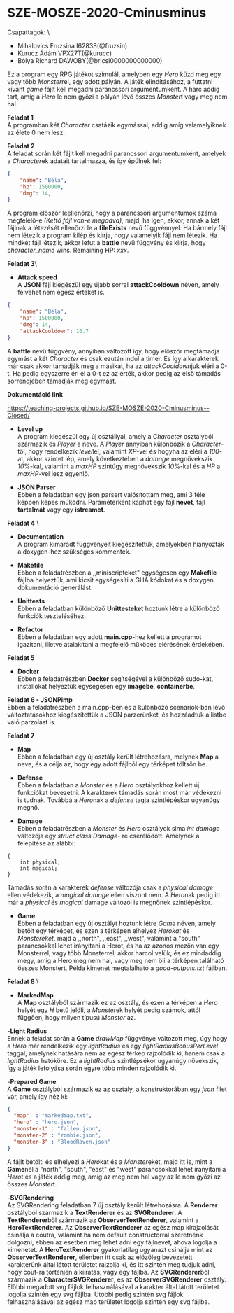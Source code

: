 # SZE-MOSZE-2020-Cminusminus

Csapattagok: \
- Mihalovics Fruzsina I6283S(@fruzsin)
- Kurucz Ádám VPX27T(@kurucc)
- Bólya Richárd DAWOBY(@bricsi0000000000000)

Ez a program egy RPG játékot szimulál, amelyben egy *Hero* küzd meg egy vagy több *Monster*rel, egy adott pályán. A játék elindításához, a futtatni kívánt *game* fájlt kell megadni parancssori argumentumként. A harc addig tart, amíg a *Hero* le nem győzi a pályán lévő összes *Monster*t vagy meg nem hal. 

**Feladat 1**\
A programban két *Character* csatázik egymással, addig amíg valamelyiknek az élete 0 nem lesz.

**Feladat 2** \
A feladat során két fájlt kell megadni parancssori argumentumként, amelyek a *Character*ek adatait tartalmazza, és így épülnek fel:

```json
{
    "name": "Béla",
    "hp": 1500000,
    "dmg": 14,
}
```
A program először leellenőrzi, hogy a parancssori argumentumok száma megfelelő-e *(Kettő fájl van-e megadva)*, majd, ha igen, akkor, annak a két fájlnak a létezését ellenőrzi le a **fileExists** nevű függvénnyel. Ha bármely fájl nem létezik a program kilép és kiírja, hogy valamelyik fájl nem létezik. Ha mindkét fájl létezik, akkor lefut a **battle** nevű függvény és kiírja, hogy *character_name* wins. Remaining HP: *xxx*.

**Feladat 3**\
- **Attack speed** \
A **JSON** fájl kiegészül egy újabb sorral **attackCooldown** néven, amely felvehet nem egész értéket is.
```json
{
    "name": "Béla",
    "hp": 1500000,
    "dmg": 14,
    "attackCooldown": 10.7
}
```
A **battle** nevű függvény, annyiban változott így, hogy először megtámadja egymást a két *Character* és csak ezután indul a timer. És így a karakterek már csak akkor támadják meg a másikat, ha az *attackCooldown*juk eléri a 0-t. Ha pedig egyszerre éri el a 0-t ez az érték, akkor pedig az első támadás sorrendjében támadják meg egymást.

**Dokumentáció link** 

https://teaching-projects.github.io/SZE-MOSZE-2020-Cminusminus--Closed/

- **Level up** \
A program kiegészül egy új osztállyal, amely a *Character* osztályból származik és *Player* a neve. A *Player* annyiban különbözik a *Character*-től, hogy rendelkezik *level*lel, valamint *XP*-vel és hogyha az eléri a *100*-at, akkor szintet lép, amely következtében a *damage* megnövekszik *10*%-kal, valamint a *maxHP* szintúgy megnövekszik *10*%-kal és a *HP* a *maxHP*-vel lesz egyenlő.

- **JSON Parser** \
Ebben a feladatban egy json parsert valósítottam meg, ami 3 féle képpen képes működni. Paraméterként kaphat egy fájl **nevet**, fájl **tartalmát** vagy egy **istreamet**.

**Feladat 4** \
- **Documentation** \
A program kimaradt függvényeit kiegészítettük, amelyekben hiányoztak a doxygen-hez szükséges kommentek.

- **Makefile** \
Ebben a feladatrészben a ,,miniscripteket" egységesen egy **Makefile** fájlba helyeztük, ami kicsit egységesíti a GHA kódokat és a doxygen dokumentáció generálást.

- **Unittests** \
Ebben a feladatban különböző **Unittesteket** hoztunk létre a különböző funkciók teszteléséhez.

- **Refactor** \
Ebben a feladatban egy adott **main.cpp**-hez kellett a programot igazítani, illetve átalakítani a megfelelő működés elérésének érdekében.

**Feladat 5** 
- **Docker** \
Ebben a feladatrészben **Docker** segítségével a különböző sudo-kat, installokat helyeztük egységesen egy **imagebe**, **containerbe**.

**Feladat 6 - JSONPimp** \
Ebben a feladatrészben a main.cpp-ben és a különböző scenariok-ban lévő változtatásokhoz kiegészítettük a JSON parzerünket, és hozzáadtuk a listbe való parzolást is.

**Feladat 7**
- **Map** \
Ebben a feladatban egy új osztály került létrehozásra, melynek **Map** a neve, és a célja az, hogy egy adott fájlból egy térképet töltsön be.

- **Defense** \
Ebben a feladatban a *Monster* és a *Hero* osztályokhoz kellett új funkciókat bevezetni. A karakterek támadás során most már védekezni is tudnak. Továbbá a *Hero*nak a *defense* tagja szintlépéskor ugyanúgy megnő.

- **Damage** \
Ebben a feladatrészben a *Monster* és *Hero* osztályok sima *int damage* változója egy *struct class Damage*- re cserélődött. Amelynek a felépítése az alábbi:
```struct class Damage
{
    int physical;
	int magical;
}
```
Támadás során a karakterek *defense* változója csak a *physical damage* ellen védekezik, a *magical damage* ellen viszont nem.
A *Hero*nak pedig itt már a *physical* és *magical* damage változói is megnőnek szintlépéskor.

- **Game** \
Ebben a feladatban egy új osztályt hoztunk létre *Game* néven, amely betölt egy térképet, és ezen a térképen elhelyez *Herokat* és *Monstereket*, majd a ,,north", ,,east", ,,west", valamint a "south" parancsokkal lehet irányítani a Herot, és ha az azonos mezőn van egy Monsterrel, vagy több Monsterrel, akkor harcol velük, és ez mindaddig megy, amíg a Hero meg nem hal, vagy meg nem öli a térképen található összes Monstert. Példa kimenet megtalálható a *good-outputs.txt* fájlban.

**Feladat 8** \
- **MarkedMap**\
A **Map** osztályból származik ez az osztály, és ezen a térképen a *Hero* helyét egy *H* betű jelöli, a *Monster*ek helyét pedig számok, attól függően, hogy milyen típusú *Monster* az.

-**Light Radius**\
Ennek a feladat során a **Game** *drawMap* függvénye változott meg, úgy hogy a *Hero* már rendelkezik egy *lightRadius* és egy *lightRadiusBonusPerLevel* taggal, amelynek hatására nem az egész térkép rajzolódik ki, hanem csak a *lightRadius* hatóköre. Ez a *lightRadius* szintlépsékor ugyanúgy növekszik, így a játék lefolyása során egyre több minden rajzolódik ki.

-**Prepared Game**\
A **Game** osztályból származik ez az osztály, a konstruktorában egy *json* filet vár, amely így néz ki:
```json
{
  "map"  : "markedmap.txt",
  "hero" : "hero.json",
  "monster-1" : "fallen.json",
  "monster-2" : "zombie.json",
  "monster-3" : "BloodRaven.json"
}
```
A fájlt betölti és elhelyezi a *Hero*kat és a *Monster*eket, majd itt is, mint a **Game**nél a "north", "south", "east" és "west" parancsokkal lehet irányítani a *Hero*t és a játék addig meg, amíg az meg nem hal vagy az le nem győzi az összes *Monster*t.

-**SVGRendering**\
Az SVGRendering feladatban 7 új osztály került létrehozásra. A **Renderer** osztályból származik a **TextRenderer** és az **SVGRenderer**. A **TextRenderer**ből származik az **ObserverTextRenderer**, valamint a **HeroTextRenderer**. Az **ObserverTextRenderer** az egész map kirajzolását csinálja a coutra, valamint ha nem default constructorral szeretnénk dolgozni, ebben az esetben meg lehet adni egy fájlnevet, ahova logolja a kimenetet. A **HeroTextRenderer** gyakorlatilag ugyanazt csinálja mint az **ObserverTextRenderer**, ellenben itt csak az előzőleg bevezetett karakterünk által látott területet rajzolja ki, és itt szintén meg tudjuk adni, hogy cout-ra történjen a kiíratás, vagy egy fájlba. Az **SVGRenderer**ből származik a **CharacterSVGRenderer**, és az **ObserverSVGRenderer** osztály. Előbbi megadott svg fájlok felhasználásával a karakter által látott területet logolja szintén egy svg fájlba. Utóbbi pedig szintén svg fájlok felhasználásával az egész map területét logolja szintén egy svg fájlba.
